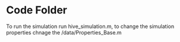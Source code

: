 # Code Folder 

To run the simulation run hive_simulation.m, to change the simulation properties chnage the /data/Properties_Base.m
